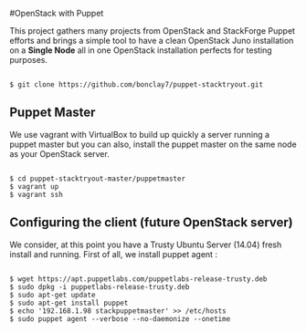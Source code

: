 #OpenStack with Puppet

This project gathers many projects from OpenStack and StackForge Puppet efforts and
brings a simple tool to have a clean OpenStack Juno installation on a <b>Single Node</b>
all in one OpenStack installation perfects for testing purposes.

<pre><code>
$ git clone https://github.com/bonclay7/puppet-stacktryout.git
</code></pre>



## Puppet Master
We use vagrant with VirtualBox to build up quickly a server running a puppet master
but you can also, install the puppet master on the same node as your OpenStack server.

<pre><code>
$ cd puppet-stacktryout-master/puppetmaster
$ vagrant up
$ vagrant ssh
</code></pre>

## Configuring the client (future OpenStack server)

We consider, at this point you have a Trusty Ubuntu Server (14.04) fresh install and running.
First of all, we install puppet agent :

<pre><code>
$ wget https://apt.puppetlabs.com/puppetlabs-release-trusty.deb
$ sudo dpkg -i puppetlabs-release-trusty.deb
$ sudo apt-get update
$ sudo apt-get install puppet
$ echo '192.168.1.98 stackpuppetmaster' >> /etc/hosts
$ sudo puppet agent --verbose --no-daemonize --onetime
</code></pre>
